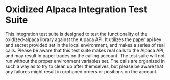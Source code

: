 # Oxidized Alpaca Integration Test Suite

This integration test suite is designed to test the functionality of the oxidized-alpaca library against the Alpaca API.
It utilizes the paper api key and secret provided set in the local environment, and makes a series of real calls.
Please be aware that this test suite makes real calls to the Alpaca API, and may result in paper trades on the calling account.
The test suite will not run without the proper environment variables set.
The calls are organized in such a way as to try to clean up after themselves, but please be aware that any failures might
result in orphaned orders or positions on the account.
